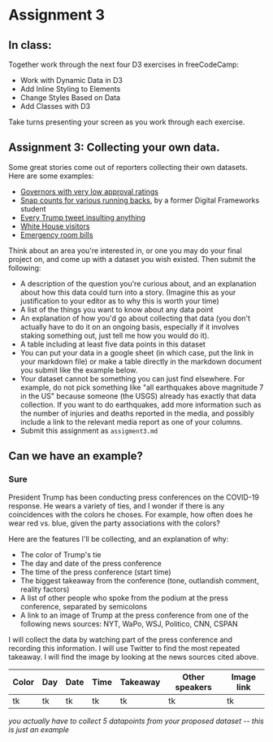 # Assignment 3
## In class:

Together work through the next four D3 exercises in freeCodeCamp:
* Work with Dynamic Data in D3
* Add Inline Styling to Elements
* Change Styles Based on Data
* Add Classes with D3 

Take turns presenting your screen as you work through each exercise.

## Assignment 3: Collecting your own data.

Some great stories come out of reporters collecting their own datasets. Here are some examples:
* [Governors with very low approval ratings](https://fivethirtyeight.com/features/chris-christie-is-still-more-popular-than-governors-who-were-literally-criminals/)
* [Snap counts for various running backs](https://github.com/brentschwartz/digital-frameworks-hw/blob/master/finalproject.md), by a former Digital Frameworks student
* [Every Trump tweet insulting anything](https://www.nytimes.com/interactive/2016/01/28/upshot/donald-trump-twitter-insults.html)
* [White House visitors](https://www.politico.com/interactives/databases/trump-white-house-visitor-logs-and-records/index.html)
* [Emergency room bills](https://erbills.vox.com/)

Think about an area you're interested in, or one you may do your final project on, and come up with a dataset you wish existed. Then submit the following:

* A description of the question you're curious about, and an explanation about how this data could turn into a story. (Imagine this as your justification to your editor as to why this is worth your time)
* A list of the things you want to know about any data point
* An explanation of how you'd go about collecting that data (you don't actually have to do it on an ongoing basis, especially if it involves staking something out, just tell me how you would do it).
* A table including at least five data points in this dataset
* You can put your data in a google sheet (in which case, put the link in your markdown file) or make a table directly in the markdown document you submit like the example below.
* Your dataset cannot be something you can just find elsewhere. For example, do not pick something like "all earthquakes above magnitude 7 in the US" because someone (the USGS) already has exactly that data collection. If you want to do earthquakes, add more information such as the number of injuries and deaths reported in the media, and possibly include a link to the relevant media report as one of your columns.
* Submit this assignment as `assigment3.md`

## Can we have an example?

### Sure

President Trump has been conducting press conferences on the COVID-19 response. He wears a variety of ties, and I wonder if there is any coincidences with the colors he choses. For example, how often does he wear red vs. blue, given the party associations with the colors? 

Here are the features I'll be collecting, and an explanation of why:
* The color of Trump's tie
* The day and date of the press conference
* The time of the press conference (start time)
* The biggest takeaway from the conference (tone, outlandish comment, reality factors)
* A list of other people who spoke from the podium at the press conference, separated by semicolons
* A link to an image of Trump at the press conference from one of the following news sources: NYT, WaPo, WSJ, Politico, CNN, CSPAN

I will collect the data by watching part of the press conference and recording this information. I will use Twitter to find the most repeated takeaway. I will find the image by looking at the news sources cited above.

Color | Day | Date | Time | Takeaway | Other speakers | Image link
---- | ----- | ---- | -------- | ----------- | -------------- | ----------
tk | tk | tk | tk | tk | tk | tk


*you actually have to collect 5 datapoints from your proposed dataset -- this is just an example*